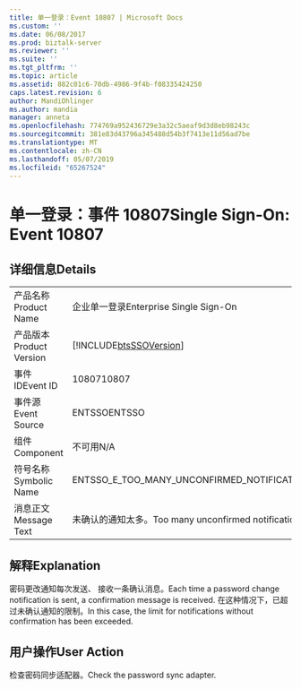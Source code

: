 ```yaml
---
title: 单一登录：Event 10807 | Microsoft Docs
ms.custom: ''
ms.date: 06/08/2017
ms.prod: biztalk-server
ms.reviewer: ''
ms.suite: ''
ms.tgt_pltfrm: ''
ms.topic: article
ms.assetid: 882c01c6-70db-4986-9f4b-f08335424250
caps.latest.revision: 6
author: MandiOhlinger
ms.author: mandia
manager: anneta
ms.openlocfilehash: 774769a952436729e3a32c5aeaf9d3d8eb98243c
ms.sourcegitcommit: 381e83d43796a345488d54b3f7413e11d56ad7be
ms.translationtype: MT
ms.contentlocale: zh-CN
ms.lasthandoff: 05/07/2019
ms.locfileid: "65267524"
---
```

# <a name="single-sign-on-event-10807"></a><span data-ttu-id="16f29-102">单一登录：事件 10807</span><span class="sxs-lookup"><span data-stu-id="16f29-102">Single Sign-On: Event 10807</span></span>
## <a name="details"></a><span data-ttu-id="16f29-103">详细信息</span><span class="sxs-lookup"><span data-stu-id="16f29-103">Details</span></span>  
  
|                 |                                                            |
|-----------------|------------------------------------------------------------|
|  <span data-ttu-id="16f29-104">产品名称</span><span class="sxs-lookup"><span data-stu-id="16f29-104">Product Name</span></span>   |                 <span data-ttu-id="16f29-105">企业单一登录</span><span class="sxs-lookup"><span data-stu-id="16f29-105">Enterprise Single Sign-On</span></span>                  |
| <span data-ttu-id="16f29-106">产品版本</span><span class="sxs-lookup"><span data-stu-id="16f29-106">Product Version</span></span> | [!INCLUDE[btsSSOVersion](../includes/btsssoversion-md.md)] |
|    <span data-ttu-id="16f29-107">事件 ID</span><span class="sxs-lookup"><span data-stu-id="16f29-107">Event ID</span></span>     |                           <span data-ttu-id="16f29-108">10807</span><span class="sxs-lookup"><span data-stu-id="16f29-108">10807</span></span>                            |
|  <span data-ttu-id="16f29-109">事件源</span><span class="sxs-lookup"><span data-stu-id="16f29-109">Event Source</span></span>   |                           <span data-ttu-id="16f29-110">ENTSSO</span><span class="sxs-lookup"><span data-stu-id="16f29-110">ENTSSO</span></span>                           |
|    <span data-ttu-id="16f29-111">组件</span><span class="sxs-lookup"><span data-stu-id="16f29-111">Component</span></span>    |                            <span data-ttu-id="16f29-112">不可用</span><span class="sxs-lookup"><span data-stu-id="16f29-112">N/A</span></span>                             |
|  <span data-ttu-id="16f29-113">符号名称</span><span class="sxs-lookup"><span data-stu-id="16f29-113">Symbolic Name</span></span>  |        <span data-ttu-id="16f29-114">ENTSSO_E_TOO_MANY_UNCONFIRMED_NOTIFICATIONS</span><span class="sxs-lookup"><span data-stu-id="16f29-114">ENTSSO_E_TOO_MANY_UNCONFIRMED_NOTIFICATIONS</span></span>         |
|  <span data-ttu-id="16f29-115">消息正文</span><span class="sxs-lookup"><span data-stu-id="16f29-115">Message Text</span></span>   |            <span data-ttu-id="16f29-116">未确认的通知太多。</span><span class="sxs-lookup"><span data-stu-id="16f29-116">Too many unconfirmed notifications.</span></span>             |
  
## <a name="explanation"></a><span data-ttu-id="16f29-117">解释</span><span class="sxs-lookup"><span data-stu-id="16f29-117">Explanation</span></span>  
 <span data-ttu-id="16f29-118">密码更改通知每次发送、 接收一条确认消息。</span><span class="sxs-lookup"><span data-stu-id="16f29-118">Each time a password change notification is sent, a confirmation message is received.</span></span> <span data-ttu-id="16f29-119">在这种情况下，已超过未确认通知的限制。</span><span class="sxs-lookup"><span data-stu-id="16f29-119">In this case, the limit for notifications without confirmation has been exceeded.</span></span>  
  
## <a name="user-action"></a><span data-ttu-id="16f29-120">用户操作</span><span class="sxs-lookup"><span data-stu-id="16f29-120">User Action</span></span>  
 <span data-ttu-id="16f29-121">检查密码同步适配器。</span><span class="sxs-lookup"><span data-stu-id="16f29-121">Check the password sync adapter.</span></span>